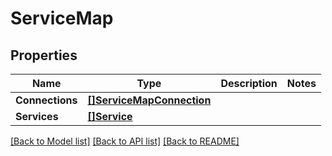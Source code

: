 # ServiceMap

## Properties

Name | Type | Description | Notes
------------ | ------------- | ------------- | -------------
**Connections** | [**[]ServiceMapConnection**](ServiceMapConnection.md) |  | 
**Services** | [**[]Service**](Service.md) |  | 

[[Back to Model list]](../README.md#documentation-for-models) [[Back to API list]](../README.md#documentation-for-api-endpoints) [[Back to README]](../README.md)


